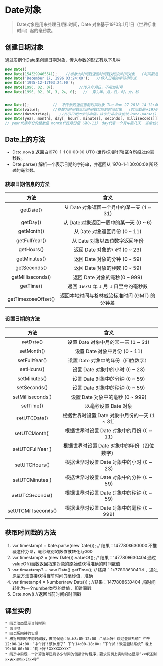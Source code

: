 # Date对象
>Date对象是用来处理日期和时间，Date 对象基于1970年1月1日（世界标准时间）起的毫秒数。

## 创建日期对象
通过实例化Date来创建日期对象，传入参数的形式有以下几种

```js
new Date()   
new Date(1543299465541);    //参数为时间戳返回时间戳对应的时间对象   (时间戳是从1970年1月1日开始的毫秒数 )
new Date('December 17, 1996 03:24:00');   //传入日期的字符串形式
new Date('1995-12-17T03:24:00');      
new Date(1996, 02, 07);           //传入年月日，不用加引号
new Date(1996, 02, 07, 3, 24, 0);   //  穿入年，月，日，时，分，秒


new Date();           //  不传参数返回当前时间对象 Tue Nov 27 2018 14:12:40 GMT+0800 (中国标准时间)
new Date(value);      //参数为时间戳返回时间戳对应的时间对象   (时间戳是从1970年1月1日开始的毫秒数 )
new Date(dateString);    //表示日期的字符串值。该字符串应该能被 Date.parse() 方法识别
new Date(year, month[, day[, hour[, minutes[, seconds[, milliseconds]]]]]);
// year代表年份的整数值 month代表月份值（从0-11） day代表一个月中第几天  其余依次分别代表小时，分钟，秒，毫秒
```

## Date上的方法
* Date.now()        返回自1970-1-1 00:00:00 UTC (世界标准时间)至今所经过的毫秒数。
* Date.parse()    解析一个表示日期的字符串，并返回从 1970-1-1 00:00:00 所经过的毫秒数。

### 获取日期信息的方法

|方法|含义|
|:----:|:----:|
|getDate()|从 Date 对象返回一个月中的某一天 (1 ~ 31)|
|getDay()| 从 Date 对象返回一周中的某一天 (0 ~ 6)|
|getMonth()| 从 Date 对象返回月份 (0 ~ 11)|
|getFullYear() |从 Date 对象以四位数字返回年份|
|getHours()| 返回 Date 对象的小时 (0 ~ 23)|
|getMinutes() |返回 Date 对象的分钟 (0 ~ 59)|
|getSeconds() |返回 Date 对象的秒数 (0 ~ 59)|
|getMilliseconds()| 返回 Date 对象的毫秒(0 ~ 999) |
|getTime()| 返回 1970 年 1 月 1 日至今的毫秒数|
|getTimezoneOffset() |返回本地时间与格林威治标准时间 (GMT) 的分钟差|

### 设置日期的方法

|    方法  |     含义  |
|:--------:|:---------:|
|setDate()| 设置 Date 对象中月的某一天 (1 ~ 31)|
|setMonth() |设置 Date 对象中月份 (0 ~ 11)|
|setFullYear()| 设置 Date 对象中的年份（四位数字）|
|setHours()| 设置 Date 对象中的小时 (0 ~ 23)|
|setMinutes()| 设置 Date 对象中的分钟 (0 ~ 59)|
|setSeconds() |设置 Date 对象中的秒钟 (0 ~ 59)|
| setMilliseconds() |设置 Date 对象中的毫秒 (0 ~ 999)|
|setTime()| 以毫秒设置 Date 对象|
| setUTCDate() |根据世界时设置 Date 对象中月份的一天 (1 ~ 31)|
| setUTCMonth()| 根据世界时设置 Date 对象中的月份 (0 ~ 11)|
| setUTCFullYear() |根据世界时设置 Date 对象中的年份（四位数字）|  
| setUTCHours()| 根据世界时设置 Date 对象中的小时 (0 ~ 23)|
| setUTCMinutes()| 根据世界时设置 Date 对象中的分钟 (0 ~ 59)|
| setUTCSeconds()| 根据世界时设置 Date 对象中的秒钟 (0 ~ 59)|
| setUTCMilliseconds()| 根据世界时设置 Date 对象中的毫秒 (0 ~ 999)|

## 获取时间戳的方法
1. var timestamp1 = Date.parse(new Date()); // 结果：1477808630000 不推荐这种办法，毫秒级别的数值被转化为000
2. var timestamp2 = (new Date()).valueOf(); // 结果：1477808630404 通过valueOf()函数返回指定对象的原始值获得准确的时间戳值
3. var timestamp3 = new Date().getTime(); // 结果：1477808630404 ，通过原型方法直接获得当前时间的毫秒值，准确
4. var timetamp4 = Number(new Date()) ; //结果：1477808630404 ,将时间转化为一个number类型的数值，即时间戳
5. Date.now()           //返回当前时间的时间戳


## 课堂实例
    * 网页动态显示当前时间
    * 倒计时
    * 网页版闹钟的实现
    * 根据日期的不同时间段，做问候语：早上8:00-12:00 :“早上好！欢迎登陆系统” 中午12:00-14:00：“中午好！该休息了” 下午14:00-18:00：“下午好！欢迎登陆系统” 晚上19:00-00:00：“晚上好！XXXXXXXXX”
    * 网页中实现一个计算当年还剩多少时间的倒数计时程序，要求网页上实时动态显示“××年还剩××天××时××分××秒”
